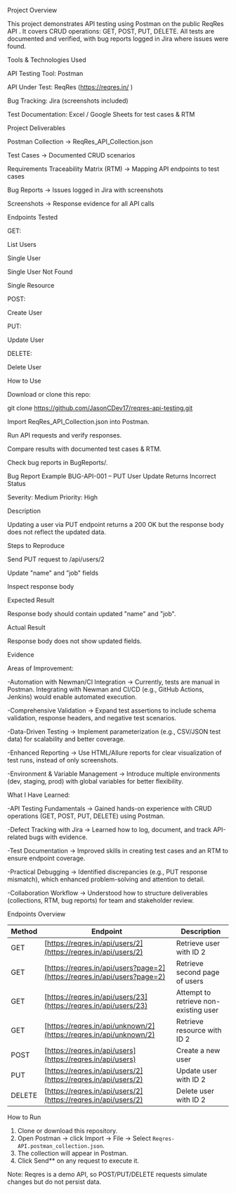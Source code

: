 Project Overview

This project demonstrates API testing using Postman on the public ReqRes API
.
It covers CRUD operations: GET, POST, PUT, DELETE.
All tests are documented and verified, with bug reports logged in Jira where issues were found.

 Tools & Technologies Used

API Testing Tool: Postman

API Under Test: ReqRes (https://reqres.in/
)

Bug Tracking: Jira (screenshots included)

Test Documentation: Excel / Google Sheets for test cases & RTM


Project Deliverables

Postman Collection → ReqRes_API_Collection.json

Test Cases → Documented CRUD scenarios

Requirements Traceability Matrix (RTM) → Mapping API endpoints to test cases

Bug Reports → Issues logged in Jira with screenshots

Screenshots → Response evidence for all API calls

Endpoints Tested

GET:

List Users

Single User

Single User Not Found

Single Resource

POST:

Create User

PUT:

Update User

DELETE:

Delete User

How to Use

Download or clone this repo:

git clone https://github.com/JasonCDev17/reqres-api-testing.git


Import ReqRes_API_Collection.json into Postman.

Run API requests and verify responses.

Compare results with documented test cases & RTM.

Check bug reports in BugReports/.

Bug Report Example
BUG-API-001 – PUT User Update Returns Incorrect Status

Severity: Medium
Priority: High

 Description

Updating a user via PUT endpoint returns a 200 OK but the response body does not reflect the updated data.

Steps to Reproduce

Send PUT request to /api/users/2

Update "name" and "job" fields

Inspect response body

 Expected Result

Response body should contain updated "name" and "job".

 Actual Result

Response body does not show updated fields.

 Evidence

Areas of Improvement:

-Automation with Newman/CI Integration → Currently, tests are manual in Postman. Integrating with Newman and CI/CD (e.g., GitHub Actions, Jenkins) would enable automated execution.

-Comprehensive Validation → Expand test assertions to include schema validation, response headers, and negative test scenarios.

-Data-Driven Testing → Implement parameterization (e.g., CSV/JSON test data) for scalability and better coverage.

-Enhanced Reporting → Use HTML/Allure reports for clear visualization of test runs, instead of only screenshots.

-Environment & Variable Management → Introduce multiple environments (dev, staging, prod) with global variables for better flexibility.

 What I Have Learned:

-API Testing Fundamentals → Gained hands-on experience with CRUD operations (GET, POST, PUT, DELETE) using Postman.

-Defect Tracking with Jira → Learned how to log, document, and track API-related bugs with evidence.

-Test Documentation → Improved skills in creating test cases and an RTM to ensure endpoint coverage.

-Practical Debugging → Identified discrepancies (e.g., PUT response mismatch), which enhanced problem-solving and attention to detail.

-Collaboration Workflow → Understood how to structure deliverables (collections, RTM, bug reports) for team and stakeholder review.




Endpoints Overview

| Method | Endpoint | Description |
|--------|----------|-------------|
| GET    | [https://reqres.in/api/users/2](https://reqres.in/api/users/2) | Retrieve user with ID 2 |
| GET    | [https://reqres.in/api/users?page=2](https://reqres.in/api/users?page=2) | Retrieve second page of users |
| GET    | [https://reqres.in/api/users/23](https://reqres.in/api/users/23) | Attempt to retrieve non-existing user |
| GET    | [https://reqres.in/api/unknown/2](https://reqres.in/api/unknown/2) | Retrieve resource with ID 2 |
| POST   | [https://reqres.in/api/users](https://reqres.in/api/users) | Create a new user |
| PUT    | [https://reqres.in/api/users/2](https://reqres.in/api/users/2) | Update user with ID 2 |
| DELETE | [https://reqres.in/api/users/2](https://reqres.in/api/users/2) | Delete user with ID 2 |



 How to Run

1. Clone or download this repository.  
2. Open Postman → click Import → File → Select `Reqres-API.postman_collection.json`.  
3. The collection will appear in Postman.  
4. Click Send** on any request to execute it.  

 Note: Reqres is a demo API, so POST/PUT/DELETE requests simulate changes but do not persist data.

